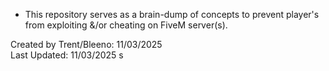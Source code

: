 - This repository serves as a brain-dump of concepts to prevent player's from exploiting &/or cheating on FiveM server(s).

Created by Trent/Bleeno: 11/03/2025
<br />
Last Updated: 11/03/2025
s
